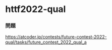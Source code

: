 # httf2022-qual

### 問題
https://atcoder.jp/contests/future-contest-2022-qual/tasks/future_contest_2022_qual_a

